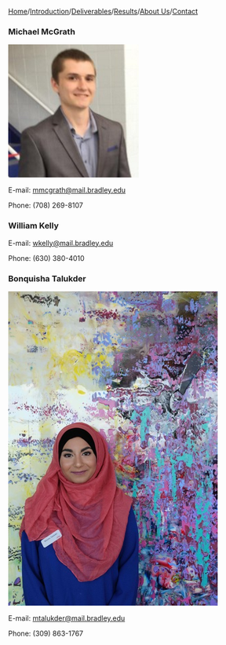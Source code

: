 
[Home](./index.md)/[Introduction](./introduction.md)/[Deliverables](./deliverables.md)/[Results](./results.md)/[About Us](./aboutus.md)/[Contact](contact.md)

### Michael McGrath
![alt text](Capture.PNG)

E-mail: mmcgrath@mail.bradley.edu

Phone: (708) 269-8107

### William Kelly
E-mail: wkelly@mail.bradley.edu

Phone: (630) 380-4010


### Bonquisha Talukder
![alt text](IMG_2704.JPG)

E-mail: mtalukder@mail.bradley.edu

Phone: (309) 863-1767
